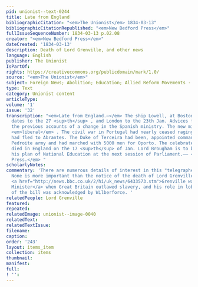 ```yaml
---
pid: unionist--text-0244
title: Late from England
bibliographicCitation: "<em>The Unionist</em> 1834-03-13"
bibliographicCitationRepublished: "<em>New Bedford Press</em>"
fullIssueSequenceNumber: 1834-03-13 p.02.08
creator: "<em>New Bedford Press</em>"
dateCreated: '1834-03-13'
description: Death of Lord Grenville, and other news
language: English
publisher: The Unionist
IsPartOf: 
rights: https://creativecommons.org/publicdomain/mark/1.0/
source: "<em>The Unionist</em>"
subject: Foreign News; Abolition; Education; Allied Reform Movements - Peace
type: Text
category: Unionist content
articleType: 
volume: '1'
issue: '32'
transcription: "<em>Late from England.—</em> The ship Lowell, at Boston, brings Liverpool
  dates to the 27 <sup>th</sup> , and London to the 23th Jan. Advices from Spain confirm
  the previous accounts of a change in the Spanish ministry. The new ministry is thoroughly
  <em>liberal</em> . The civil war in Portugal had nearly ceased raging. Don Miguel
  had fled to Abrantes. The Duke of Terceira had been, appointed commander of the
  Pedroite army and had marched with 5000 men for Oporto. The celebrated Lord Greenville
  died in England on the 17 <sup>th</sup> of Jan. Lord Brougham is to bring forward
  his plan of National Education at the next session of Parliament.—— <em>N. Bed.
  Press.</em> "
scholarlyNotes: 
commentary: 'There are numerous details of interest in this "telegraphed" report.
  None is more important than the notice of the death of Lord Grenville (1759-1834).
  <a href="http://news.bbc.co.uk/2/hi/uk_news/6433573.stm">Grenville was the Prime
  Minister</a> when Great Britain outlawed slavery, and his role in lobbying in favor
  of the bill was acknowledged by Wilberforce. '
relatedPeople: Lord Grenville
featured: 
repeated: 
relatedImage: unionist--image-0040
relatedText: 
relatedTextIssue: 
filename: 
caption: 
order: '243'
layout: items_item
collection: items
thumbnail: 
manifest: 
full: 
! '': 
---
```

